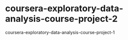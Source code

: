 # coursera-exploratory-data-analysis-course-project-2
coursera-exploratory-data-analysis-course-project-1
